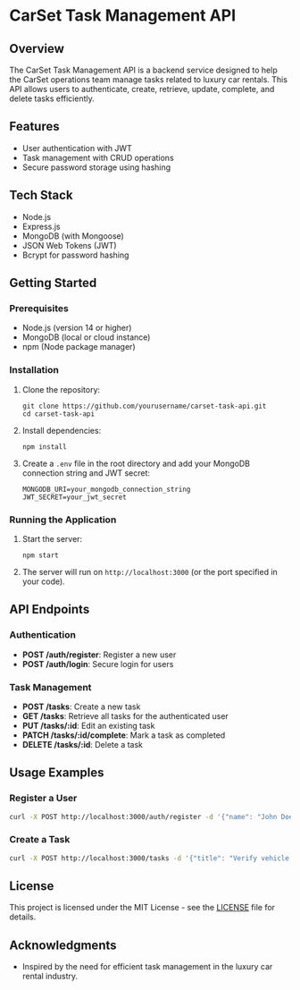 # CarSet Task Management API

## Overview
The CarSet Task Management API is a backend service designed to help the CarSet operations team manage tasks related to luxury car rentals. This API allows users to authenticate, create, retrieve, update, complete, and delete tasks efficiently.

## Features
- User authentication with JWT
- Task management with CRUD operations
- Secure password storage using hashing

## Tech Stack
- Node.js
- Express.js
- MongoDB (with Mongoose)
- JSON Web Tokens (JWT)
- Bcrypt for password hashing

## Getting Started

### Prerequisites
- Node.js (version 14 or higher)
- MongoDB (local or cloud instance)
- npm (Node package manager)

### Installation

1. Clone the repository:
   ```
   git clone https://github.com/yourusername/carset-task-api.git
   cd carset-task-api
   ```

2. Install dependencies:
   ```
   npm install
   ```

3. Create a `.env` file in the root directory and add your MongoDB connection string and JWT secret:
   ```
   MONGODB_URI=your_mongodb_connection_string
   JWT_SECRET=your_jwt_secret
   ```

### Running the Application

1. Start the server:
   ```
   npm start
   ```

2. The server will run on `http://localhost:3000` (or the port specified in your code).

## API Endpoints

### Authentication
- **POST /auth/register**: Register a new user
- **POST /auth/login**: Secure login for users

### Task Management
- **POST /tasks**: Create a new task
- **GET /tasks**: Retrieve all tasks for the authenticated user
- **PUT /tasks/:id**: Edit an existing task
- **PATCH /tasks/:id/complete**: Mark a task as completed
- **DELETE /tasks/:id**: Delete a task

## Usage Examples

### Register a User
```bash
curl -X POST http://localhost:3000/auth/register -d '{"name": "John Doe", "email": "john@example.com", "password": "password123"}' -H "Content-Type: application/json"
```

### Create a Task
```bash
curl -X POST http://localhost:3000/tasks -d '{"title": "Verify vehicle documents", "description": "Check all necessary documents for the vehicle.", "assignedUserId": "user_id_here"}' -H "Authorization: Bearer your_jwt_token" -H "Content-Type: application/json"
```

## License
This project is licensed under the MIT License - see the [LICENSE](LICENSE) file for details.

## Acknowledgments
- Inspired by the need for efficient task management in the luxury car rental industry.